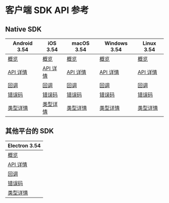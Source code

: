 # 客户端 SDK API 参考

## Native SDK

| Android 3.54 | iOS 3.54 | macOS 3.54 | Windows 3.54 | Linux 3.54 | 
| --- | --- | --- | --- | --- |
| [概览](src/Android-overview.md) | [概览](src/iOS-overview.md) | [概览](src/macOS-overview.md) | [概览](src/Windows-overview.md) | [概览](src/Linux-overview.md) | 
| [API 详情](src/Android-api.md) | [API 详情](src/iOS-api.md) | [API 详情](src/macOS-api.md) | [API 详情](src/Windows-api.md) | [API 详情](src/Linux-api.md) | 
| [回调](src/Android-callback.md) | [回调](src/iOS-callback.md) | [回调](src/macOS-callback.md) | [回调](src/Windows-callback.md) | [回调](src/Linux-callback.md) |
| [错误码](src/Android-errorcode.md) | [错误码](src/iOS-errorcode.md) | [错误码](src/macOS-errorcode.md) | [错误码](src/Windows-errorcode.md) | [错误码](src/Linux-errorcode.md) |
| [类型详情](src/Android-keytype.md) | [类型详情](src/iOS-keytype.md) | [类型详情](src/macOS-keytype.md) | [类型详情](src/Windows-keytype.md) | [类型详情](src/Linux-keytype.md) |

## 其他平台的 SDK

| Electron 3.54 |
| --- |
| [概览](src/Electron-overview.md) |
| [API 详情](src/Electron-api.md) |
| [回调](src/Electron-event.md) |
| [错误码](src/Electron-errorcode.md) |
| [类型详情](src/Electron-keytype.md) |

